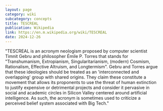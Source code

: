 ```yaml
---
layout: page
category: wiki
subcategory: concepts
title: TESCREAL
publication: Wikipedia
link: https://en.m.wikipedia.org/wiki/TESCREAL
date: 2024-12-26
---
```


"TESCREAL is an acronym neologism proposed by computer scientist Timnit Gebru and philosopher Émile P. Torres that stands for "Transhumanism, Extropianism, Singularitarianism, (modern) Cosmism, Rationalism, Effective Altruism, and Longtermism". Gebru and Torres argue that these ideologies should be treated as an 'interconnected and overlapping' group with shared origins. They claim these constitute a movement that allows its proponents to use the threat of human extinction to justify expensive or detrimental projects and consider it pervasive in social and academic circles in Silicon Valley centered around artificial intelligence. As such, the acronym is sometimes used to criticize a perceived belief system associated with Big Tech."

